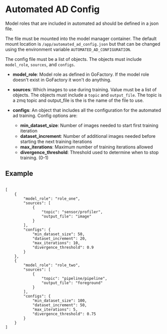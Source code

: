 # Automated AD Config

Model roles that are included in automated ad should be defined in a json file. 


The file must be mounted into the model manager container. The default mount location is `/app/automated_ad_config.json` but that can be changed using the environment variable `AUTOMATED_AD_CONFIGURATION`.

The config file must be a list of objects. The objects must include `model_role`, `sources`, and `configs`.

- **model_role**: Model role as defined in GoFactory. If the model role doesn't exist in GoFactory it won't do anything.

- **sources**: Which images to use during training. Value must be a list of objects. The objects must include a `topic` and `output_file`. The topic is a zmq topic and output_file is the is the name of the file to use.

- **configs**: An object that includes all the configuration for the automated ad training. Config options are:
    - **min_dataset_size**: Number of images needed to start first training iteration
    - **dataset_increment**: Number of additional images needed before starting the next training iterations
    - **max_iterations**: Maximum number of training iterations allowed
    - **divergence_threshold**: Threshold used to determine when to stop training. (0-1)

## Example

```

[
    {
        "model_role": "role_one",
        "sources": [
            {
                "topic": "sensor/profiler",
                "output_file": "image"
            }
        ],
        "configs": {
            "min_dataset_size": 50,
            "dataset_increment": 20,
            "max_iterations": 10,
            "divergence_threshold": 0.9
        }
    },
    {
        "model_role": "role_two",
        "sources": [
            {
                "topic": "pipeline/pipeline",
                "output_file": "foreground"
            }
        ],
        "configs": {
            "min_dataset_size": 100,
            "dataset_increment": 50,
            "max_iterations": 5,
            "divergence_threshold": 0.75
        }
    }
]
```